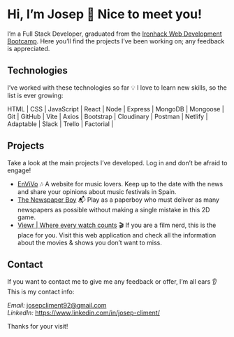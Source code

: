 # Hi, I’m Josep 🙋 Nice to meet you!

I’m a Full Stack Developer, graduated from the <a href="https://www.linkedin.com/in/josep-climent/overlay/1714041512730/single-media-viewer/?profileId=ACoAABFzqFkBBkN_h4YZvzL9-mVwIpnib9UmJos">Ironhack Web Development Bootcamp</a>. Here you’ll find the projects I’ve been working on; any feedback is appreciated.

## Technologies

I’ve worked with these technologies so far 💡 I love to learn new skills, so the list is ever growing:

HTML | CSS | JavaScript | React | Node | Express | MongoDB | Mongoose | Git | GitHub | Vite | 
Axios | Bootstrap | Cloudinary | Postman | Netlify | Adaptable | Slack | Trello | Factorial |

## Projects

Take a look at the main projects I’ve developed. Log in and don’t be afraid to engage!
<ul>
<li><a href="https://envivo-app.netlify.app/">EnViVo</a> 🎶 A website for music lovers. Keep up to the date with the news and share your opinions about music festivals in Spain.</li> 
<li><a href="https://josepcliment92.github.io/the-newspaper-boy/">The Newspaper Boy</a> 📬 Play as a paperboy who must deliver as many newspapers as possible without making a single mistake in this 2D game.</li>
<li><a href="https://viewr-app.netlify.app/list-shows">Viewr | Where every watch counts</a> 🎬 If you are a film nerd, this is the place for you. Visit this web application and check all the information about the movies & shows you don’t want to miss.</li>
</ul>

## Contact

If you want to contact me to give me any feedback or offer, I’m all ears 👂 This is my contact info:

<i>Email:</i> josepcliment92@gmail.com <br/>
<i>LinkedIn:</i> <a href="https://www.linkedin.com/in/josep-climent/">https://www.linkedin.com/in/josep-climent/</a> 

Thanks for your visit!

